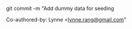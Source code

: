 <!-- // lynne.rang@gmail.com -->

git commit -m "Add dummy data for seeding


Co-authored-by: Lynne <lynne.rang@gmail.com"